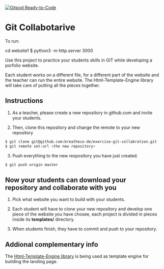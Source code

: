 [![Gitpod Ready-to-Code](https://img.shields.io/badge/Gitpod-Ready--to--Code-blue?logo=gitpod)](https://gitpod.io/#https://github.com/ColbyWTaylor/collab-cohort-vii-the-best-cohort-everrrrrr) 

# Git Collabotarive

To run:

cd website1
$ python3 -m http.server 3000

Use this project to practice your students skills in GIT while developing a porfolio website.

Each student works on a different file, for a different part of the website and the teacher can run the entire website. The Html-Template-Engine library will take care of putting all the pieces together.

## Instructions

1. As a teacher, please create a new repository in github.com and invite your students.

2. Then, clone this repository and change the remote to your new repository
```sh
$ git clone git@github.com:breatheco-de/exercise-git-collabration.git
$ git remote set-url <the new repository>
```
3. Push everything to the new respository you have just created.
```sh
$ git push origin master
```

## Now your students can download your repository and collaborate with you

1. Pick what website you want to build with your students.

2. Each student will have to clone your new repository and develop one piece of the website you have chosee, each project is divided in pieces inside its **templates/** directory.

3. When students finish, they have to commit and push to your repository.


## Addional complementary info

The [Html-Template-Engine library](https://github.com/alesanchezr/html-template-engine) is being used as template engine for building the landing page.

